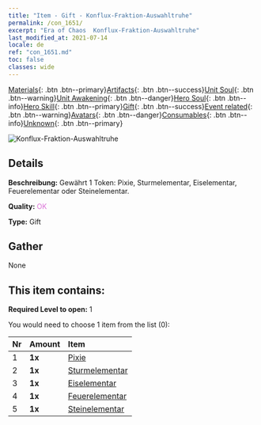 ```yaml
---
title: "Item - Gift - Konflux-Fraktion-Auswahltruhe"
permalink: /con_1651/
excerpt: "Era of Chaos  Konflux-Fraktion-Auswahltruhe"
last_modified_at: 2021-07-14
locale: de
ref: "con_1651.md"
toc: false
classes: wide
---
```

 [Materials](/ItemsDE/){: .btn .btn--primary}[Artifacts](/ItemsDE/Artifacts/){: .btn .btn--success}[Unit Soul](/ItemsDE/UnitSoul/){: .btn .btn--warning}[Unit Awakening](/ItemsDE/UnitAwakening/){: .btn .btn--danger}[Hero Soul](/ItemsDE/HeroSoul/){: .btn .btn--info}[Hero Skill](/ItemsDE/HeroSkill/){: .btn .btn--primary}[Gift](/ItemsDE/Gift/){: .btn .btn--success}[Event related](/ItemsDE/Events/){: .btn .btn--warning}[Avatars](/ItemsDE/Avatars/){: .btn .btn--danger}[Consumables](/ItemsDE/Consumables/){: .btn .btn--info}[Unknown](/ItemsDE/Unknown/){: .btn .btn--primary}

 ![Konflux-Fraktion-Auswahltruhe](/images/t/i_907267.png)

## Details
 **Beschreibung:** Gewährt 1 Token: Pixie, Sturmelementar, Eiselementar, Feuerelementar oder Steinelementar.

 **Quality:** <span style="color: #DA70D6">OK</span>

 **Type:** Gift

## Gather

  None

## This item contains:

 **Required Level to open:** 1

 You would need to choose 1 item from the list (0):

  | Nr | Amount |     Item    |
  |:---|:-------|:------------|
  | 1 |  **1x** | [Pixie](/ItemsDE/unt_262/) |  | 
  | 2 |  **1x** | [Sturmelementar](/ItemsDE/unt_263/) |  | 
  | 3 |  **1x** | [Eiselementar](/ItemsDE/unt_264/) |  | 
  | 4 |  **1x** | [Feuerelementar](/ItemsDE/unt_265/) |  | 
  | 5 |  **1x** | [Steinelementar](/ItemsDE/unt_266/) |  | 
